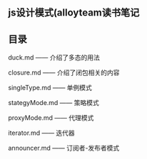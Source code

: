 ## js设计模式(alloyteam读书笔记

## 目录

duck.md —— 介绍了多态的用法

closure.md —— 介绍了闭包相关的内容

singleType.md —— 单例模式

stategyMode.md —— 策略模式

proxyMode.md —— 代理模式

iterator.md —— 迭代器

announcer.md —— 订阅者-发布者模式